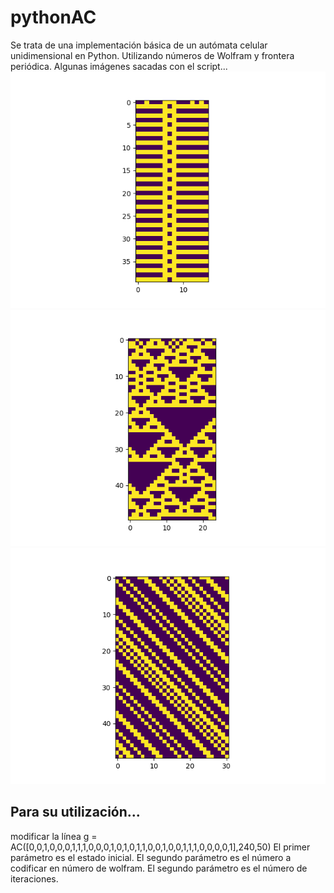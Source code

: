 # pythonAC
Se trata de una implementación básica de un autómata celular unidimensional en Python. Utilizando números de Wolfram y frontera periódica.
Algunas imágenes sacadas con el script...
![alt text](https://github.com/marescas/pythonAC/blob/master/Images/AC1.png)
![alt text](https://github.com/marescas/pythonAC/blob/master/Images/AC2.png)
![alt text](https://github.com/marescas/pythonAC/blob/master/Images/AC3.png)

## Para su utilización...
modificar la línea g = AC([0,0,1,0,0,0,1,1,1,0,0,0,1,0,1,0,1,1,0,0,1,0,0,1,1,1,0,0,0,0,1],240,50)
El primer parámetro es el estado inicial.
El segundo parámetro es el número a codificar en número de wolfram.
El segundo parámetro es el número de iteraciones.

